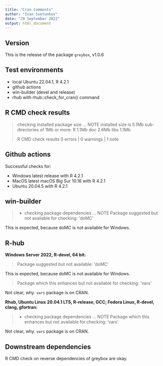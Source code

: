 ```yaml
---
title: "Cran Comments"
author: "Ivan Svetunkov"
date: "29 September 2022"
output: html_document
---
```


## Version
This is the release of the package `greybox`, v1.0.6


## Test environments
* local Ubuntu 22.04.1, R 4.2.1
* github actions
* win-builder (devel and release)
* rhub with rhub::check_for_cran() command


## R CMD check results
> checking installed package size ... NOTE
>    installed size is  5.1Mb
>    sub-directories of 1Mb or more:
>      R      1.1Mb
>      doc    2.6Mb
>      libs   1.1Mb
>
>R CMD check results
>0 errors | 0 warnings | 1 note


## Github actions
Successful checks for:

- Windows latest release with R 4.2.1
- MacOS latest macOS Big Sur 10.16 with R 4.2.1
- Ubuntu 20.04.5 with R 4.2.1


## win-builder
>* checking package dependencies ... NOTE
>Package suggested but not available for checking: 'doMC'

This is expected, because doMC is not available for Windows.


## R-hub
**Windows Server 2022, R-devel, 64 bit:**
> Package suggested but not available: 'doMC'

This is expected, because doMC is not available for Windows.

> Package which this enhances but not available for checking: 'vars'

Not clear, why. `vars` package is on CRAN.

**Rhub, Ubuntu Linux 20.04.1 LTS, R-release, GCC; Fedora Linux, R-devel, clang, gfortran:**
>* checking package dependencies ... NOTE
>Package which this enhances but not available for checking: ‘vars’

Not clear, why. `vars` package is on CRAN.


## Downstream dependencies
R CMD check on reverse dependencies of greybox are okay.
